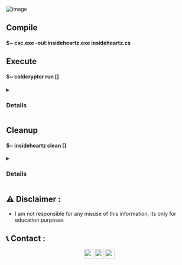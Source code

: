 ![image](https://user-images.githubusercontent.com/75253629/198406644-f75ec147-0e46-4326-a999-06a052f0721e.png)

## Compile
<strong><h4>$~ csc.exe -out:insideheartz.exe insideheartz.cs</h4></strong>

## Execute
<strong><h4>$~ coldcryptor run []</h4></strong>

<details> <summary><strong><h3>Details</h3></strong></summary> 
  
- This will create three directories (one, two, three) and populate each with 50 .txt files.
  
- If a file called "data" is detected in the current directory, then its contents will be used to populate the generated files.
  
- Alternatively, if a directory is supplied, then it (and the files inside) will be used instead of the three directories + generated files.
  
- The list of files is then randomized and each file is encrypted and saved as the provided extension. 
  
- Finally, it writes a key and file association to HKCU. The association sets the extension to launch calc. However, no registry changes will happen if:
1. The current directory is UNC path
2. A directory is supplied and it is a UNC path
</details>

## Cleanup
<strong><h4>$~ insideheartz clean []</h4></strong>

<details> <summary><strong><h3>Details</h3></strong></summary>
  
  - This will delete the three directories/provided directory and all registry keys (same UNC restrictions apply).

</details>

## ⚠️ Disclaimer :
- I am not responsible for any misuse of this information, its only for education purposes 

## 📞 Contact :
<p align="center">
<a href="https://instagram.com/smadi0x01" target="blank"><img align="center" src="https://cdn.jsdelivr.net/npm/simple-icons@3.0.1/icons/instagram.svg" alt="smadi" height="25" width="25" /></a>
<a href="https://linkedin.com/in/saud-smadi" target="blank"><img align="center" src="https://cdn.jsdelivr.net/npm/simple-icons@3.0.1/icons/linkedin.svg" alt="smadi" height="25" width="25" /></a>
<a href="https://t.me/rootsmadi" target="blank"><img align="center" src="https://cdn.jsdelivr.net/npm/simple-icons@3.0.1/icons/telegram.svg" alt="smadi" height="25" width="25" /></a>
</p>
